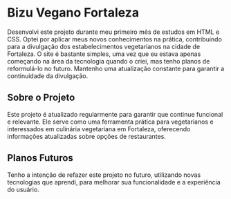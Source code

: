 # Bizu Vegano Fortaleza

Desenvolvi este projeto durante meu primeiro mês de estudos em HTML e CSS. Optei por aplicar meus novos conhecimentos na prática, contribuindo para a divulgação dos estabelecimentos vegetarianos na cidade de Fortaleza. O site é bastante simples, uma vez que eu estava apenas começando na área da tecnologia quando o criei, mas tenho planos de reformulá-lo no futuro. Mantenho uma atualização constante para garantir a continuidade da divulgação.

## Sobre o Projeto

Este projeto é atualizado regularmente para garantir que continue funcional e relevante.
Ele serve como uma ferramenta prática para vegetarianos e interessados em culinária vegetariana em Fortaleza, oferecendo informações atualizadas sobre opções de restaurantes.

## Planos Futuros

Tenho a intenção de refazer este projeto no futuro, utilizando novas tecnologias que aprendi, para melhorar sua funcionalidade e a experiência do usuário.
